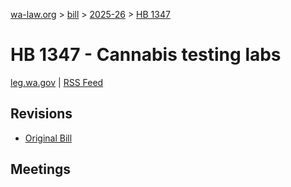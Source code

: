 [wa-law.org](/) > [bill](/bill/) > [2025-26](/bill/2025-26/) > [HB 1347](/bill/2025-26/hb/1347/)

# HB 1347 - Cannabis testing labs
[leg.wa.gov](https://app.leg.wa.gov/billsummary?BillNumber=1347&Year=2025&Initiative=false) | [RSS Feed](./rss.xml)

## Revisions
* [Original Bill](1/)

## Meetings